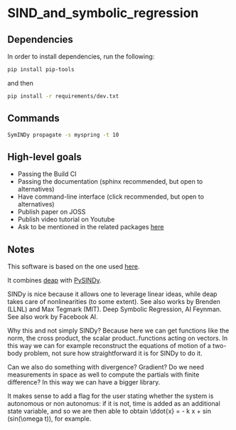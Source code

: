 # SIND_and_symbolic_regression

## Dependencies

In order to install dependencies, run the following:

```bash
pip install pip-tools
```

and then 

```bash
pip install -r requirements/dev.txt
```

## Commands

```bash
SymINDy propagate -s myspring -t 10
```

## High-level goals
- Passing the Build CI
- Passing the documentation (sphinx recommended, but open to alternatives)
- Have command-line interface (click recommended, but open to alternatives)
- Publish paper on JOSS
- Publish video tutorial on Youtube
- Ask to be mentioned in the related packages [here](https://github.com/dynamicslab/pysindy)

## Notes

This software is based on the one used [here](https://www.researchgate.net/publication/344475621_Orbital_Anomaly_Reconstruction_Using_Deep_Symbolic_Regression?_sg%5B0%5D=0wBU1i2FuNFv7GrI5tBwlNlsXa1lTJSK3rr_wah32-TZA0DthKdFWvdgDnhpa4j9zw4oxvvYCXRlm-dut4Ex33DScJfQ7oLG-5lmh-vk.qBVh3aGjqIRH7w-Nv8p7oDqT05hMsVnx7MgIomyCJsV_xdfT0YrIb-Tjm2I3-AnyS49FuI-t7qR0m5asIPW71g).

It combines [deap](https://deap.readthedocs.io/en/master/) with [PySINDy](https://pysindy.readthedocs.io/en/latest/).

SINDy is nice because it allows one to leverage linear ideas, while deap takes care of nonlinearities (to some extent).
See also works by Brenden (LLNL) and Max Tegmark (MIT). Deep Symbolic Regression, AI Feynman.
See also work by Facebook AI.

Why this and not simply SINDy? Because here we can get functions like the norm, the cross product, the scalar product..functions acting on vectors. In this way we can for example reconstruct the equations of motion of a two-body problem, not sure how straightforward it is for SINDy to do it.

Can we also do something with divergence? Gradient? Do we need measurements in space as well to compute the partials with finite difference? In this way we can have a bigger library.

It makes sense to add a flag for the user stating whether the system is autonomous or non autonomus: if it is not,
time is added as an additional state variable, and so we are then able to obtain \ddot{x} = - k x + sin (sin(\omega t)), for example.